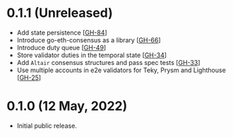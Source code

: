 # 0.1.1 (Unreleased)

- Add state persistence [[GH-84](https://github.com/umbracle/eth2-validator/issues/84)]
- Introduce go-eth-consensus as a library [[GH-66](https://github.com/umbracle/eth2-validator/issues/66)]
- Introduce duty queue [[GH-49](https://github.com/umbracle/eth2-validator/issues/49)]
- Store validator duties in the temporal state [[GH-34](https://github.com/umbracle/eth2-validator/issues/34)]
- Add `Altair` consensus structures and pass spec tests [[GH-33](https://github.com/umbracle/eth2-validator/issues/33)]
- Use multiple accounts in e2e validators for Teky, Prysm and Lighthouse [[GH-25](https://github.com/umbracle/eth2-validator/issues/25)]

# 0.1.0 (12 May, 2022)

- Initial public release.
